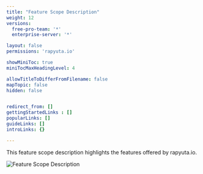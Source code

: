 ```yaml
---
title: "Feature Scope Description"
weight: 12
versions:
  free-pro-team: '*'
  enterprise-server: '*'

layout: false
permissions: 'rapyuta.io'

showMiniToc: true
miniTocMaxHeadingLevel: 4

allowTitleToDifferFromFilename: false
mapTopic: false
hidden: false


redirect_from: []
gettingStartedLinks : []
popularLinks: []
guideLinks: []
introLinks: {}

---
```

This feature scope description highlights the features offered by rapyuta.io.

![Feature Scope Description](/images/getting-started/fsd.png "FSD")